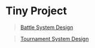 # Tiny Project

> [Battle System Design](diagrams/Battle.drawio.html)

> [Tournament System Design](diagrams/Tournament.drawio.html)